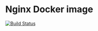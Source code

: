 # Nginx Docker image
[![Build Status](https://travis-ci.org/fortis/stackd-nginx.svg?branch=master)](https://travis-ci.org/fortis/stackd-nginx)
